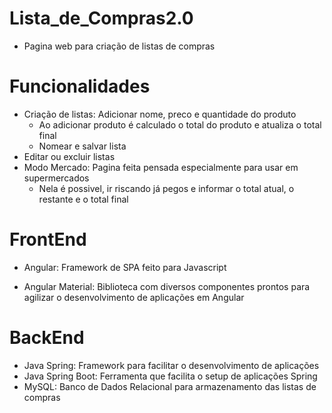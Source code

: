 # Lista_de_Compras2.0

- Pagina web para criação de listas de compras

# Funcionalidades

- Criação de listas: Adicionar nome, preco e quantidade do produto
    - Ao adicionar produto é calculado o total do produto e atualiza o total final
    - Nomear e salvar lista
- Editar ou excluir listas
- Modo Mercado: Pagina feita pensada especialmente para usar em supermercados
    - Nela é possivel, ir riscando já pegos e informar o total atual, o restante e o total final 

# FrontEnd

- Angular: Framework de SPA feito para Javascript

- Angular Material: Biblioteca com diversos componentes prontos para agilizar o desenvolvimento de aplicações em Angular 

# BackEnd

- Java Spring: Framework para facilitar o desenvolvimento de aplicações
- Java Spring Boot: Ferramenta que facilita o setup de aplicações Spring
- MySQL: Banco de Dados Relacional para armazenamento das listas de compras
